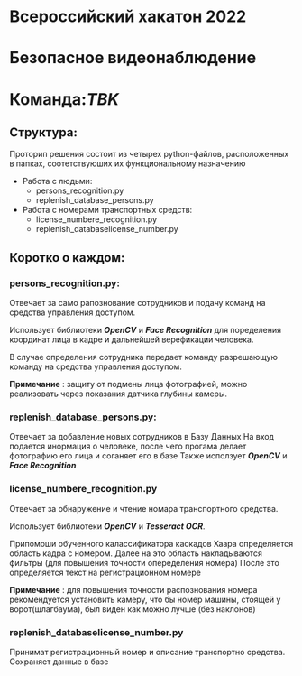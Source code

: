 
# Всероссийский хакатон 2022
# Безопасное видеонаблюдение
# Команда:_TBK_

## Структура:
Проторип решения состоит из четырех python-файлов, расположенных в папках, соотетствуюших их функциональному назначению
* Работа с людьми:
    *  persons_recognition.py
    * replenish_database_persons.py
* Работа с номерами транспортных средств:
    *  license_numbere_recognition.py
    * replenish_databaselicense_number.py
## Коротко о каждом:
### persons_recognition.py:
Отвечает за само рапознование сотрудников и подачу команд на средства управления доступом.

Использует библиотеки ___OpenCV___ и ___Face Recognition___ для поределения координат лица в кадре и дальнейшей верефикации человека.

В случае определения сотрудника передает команду разрешающую команду на средства управления доступом.

__Примечание__
: защиту от подмены лица фотографией, можно реализовать через показания датчика глубины камеры.

### replenish_database_persons.py:
Отвечает за добавление новых сотрудников в Базу Данных
На вход подается инормация о человеке, после чего прогама делает фотографию его лица и соганяет его в базе
Также исползует ___OpenCV___ и ___Face Recognition___

### license_numbere_recognition.py
Отвечает за обнаружение и чтение номара транспортного средства.

Использует библиотеки ___OpenCV___ и ___Tesseract OCR___.

Припомоши обученного калассификатора каскадов Хаара определяется область кадра с номером.
Далее на это область накладываются фильтры (для повышения точности опеределения номера)
После это определяется текст на регистрационном номере

__Примечание__
: для повышения точности распознования номера рекомендуется установить камеру, что бы номер машины, стоящей у ворот(шлагбаума), был виден как можно лучше (без наклонов)

### replenish_databaselicense_number.py
Принимат регистрационный номер и описание транспортно средства.
Сохраняет данные в базе
